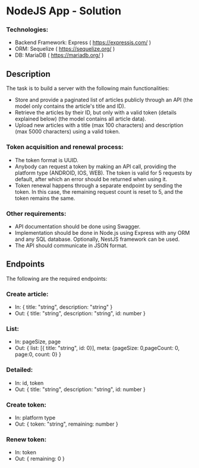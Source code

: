 # NodeJS App - Solution

### Technologies:
- Backend Framework: Express ( https://expressjs.com/ )
- ORM: Sequelize ( https://sequelize.org/ )
- DB: MariaDB ( https://mariadb.org/ )

## Description

The task is to build a server with the following main functionalities:
- Store and provide a paginated list of articles publicly through an API (the model only contains the article's title and ID).
- Retrieve the articles by their ID, but only with a valid token (details explained below) (the model contains all article data).
- Upload new articles with a title (max 100 characters) and description (max 5000 characters) using a valid token.

### Token acquisition and renewal process:
- The token format is UUID.
- Anybody can request a token by making an API call, providing the platform type (ANDROID, IOS, WEB). The token is valid for 5 requests by default, after which an error should be returned when using it.
- Token renewal happens through a separate endpoint by sending the token. In this case, the remaining request count is reset to 5, and the token remains the same.

### Other requirements:
- API documentation should be done using Swagger.
- Implementation should be done in Node.js using Express with any ORM and any SQL database. Optionally, NestJS framework can be used.
- The API should communicate in JSON format.

## Endpoints

The following are the required endpoints:

### Create article:
- In: { title: "string", description: "string" }
- Out: { title: "string", description: "string", id: number }

### List:
- In: pageSize, page
- Out: { list: [{ title: "string", id: 0}], meta: {pageSize: 0,pageCount: 0, page:0, count: 0} }

### Detailed:
- In: id, token
- Out: { title: "string", description: "string", id: number }

### Create token:
- In: platform type
- Out: { token: "string", remaining: number }

### Renew token:
- In: token
- Out: { remaining: 0 }

